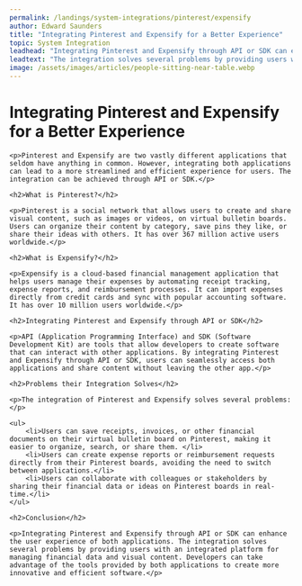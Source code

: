 ```yaml
---
permalink: /landings/system-integrations/pinterest/expensify
author: Edward Saunders
title: "Integrating Pinterest and Expensify for a Better Experience"
topic: System Integration
leadhead: "Integrating Pinterest and Expensify through API or SDK can enhance the user experience of both applications"
leadtext: "The integration solves several problems by providing users with an integrated platform for managing financial data and visual content. Developers can take advantage of the tools provided by both applications to create more innovative and efficient software."
image: /assets/images/articles/people-sitting-near-table.webp
---
```

<div class="arttext">
	<h1>Integrating Pinterest and Expensify for a Better Experience</h1>

	<p>Pinterest and Expensify are two vastly different applications that seldom have anything in common. However, integrating both applications can lead to a more streamlined and efficient experience for users. The integration can be achieved through API or SDK.</p>

	<h2>What is Pinterest?</h2>

	<p>Pinterest is a social network that allows users to create and share visual content, such as images or videos, on virtual bulletin boards. Users can organize their content by category, save pins they like, or share their ideas with others. It has over 367 million active users worldwide.</p>

	<h2>What is Expensify?</h2>

	<p>Expensify is a cloud-based financial management application that helps users manage their expenses by automating receipt tracking, expense reports, and reimbursement processes. It can import expenses directly from credit cards and sync with popular accounting software. It has over 10 million users worldwide.</p>

	<h2>Integrating Pinterest and Expensify through API or SDK</h2>

	<p>API (Application Programming Interface) and SDK (Software Development Kit) are tools that allow developers to create software that can interact with other applications. By integrating Pinterest and Expensify through API or SDK, users can seamlessly access both applications and share content without leaving the other app.</p>

	<h2>Problems their Integration Solves</h2>

	<p>The integration of Pinterest and Expensify solves several problems:</p>

	<ul>
		<li>Users can save receipts, invoices, or other financial documents on their virtual bulletin board on Pinterest, making it easier to organize, search, or share them. </li>
		<li>Users can create expense reports or reimbursement requests directly from their Pinterest boards, avoiding the need to switch between applications.</li>
		<li>Users can collaborate with colleagues or stakeholders by sharing their financial data or ideas on Pinterest boards in real-time.</li>
	</ul>

	<h2>Conclusion</h2>

	<p>Integrating Pinterest and Expensify through API or SDK can enhance the user experience of both applications. The integration solves several problems by providing users with an integrated platform for managing financial data and visual content. Developers can take advantage of the tools provided by both applications to create more innovative and efficient software.</p>

</div>